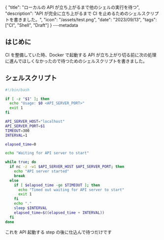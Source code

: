 {
"title": "ローカルの API が立ち上がるまで他のシェルの実行を待つ",
"description": "API が完全に立ち上がるまで CI を止めるためのシェルスクリプトを書きました。",
"icon": "/assets/test.png",
"date": "2023/09/13",
"tags": ["CI", "Shell", "Draft"]
}
---metadata

## はじめに

CI を整備していた時、Docker で起動する API が立ち上がり切る前に次の処理に進んでほしくなかったので待つためのシェルスクリプトを書きました。

## シェルスクリプト

```bash
#!/bin/bash

if [ -z "$1" ]; then
  echo "Usage: $0 <API_SERVER_PORT>"
  exit 1
fi

API_SERVER_HOST="localhost"
API_SERVER_PORT=$1
TIMEOUT=300
INTERVAL=1

elapsed_time=0

echo "Waiting for API server to start"

while true; do
  if nc -z -w1 $API_SERVER_HOST $API_SERVER_PORT; then
    echo "API server started"
    break
  else
    if [ $elapsed_time -ge $TIMEOUT ]; then
      echo "Timed out waiting for API server to start"
      exit 1
    fi
    echo "."
    sleep $INTERVAL
    elapsed_time=$((elapsed_time + INTERVAL))
  fi
done
```

これを API 起動する step の後に仕込んで待つだけです

